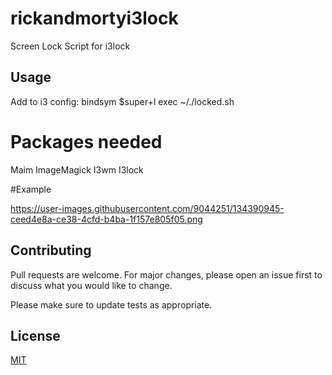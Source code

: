# rickandmortyi3lock
Screen Lock Script for i3lock

## Usage

Add to i3 config:
bindsym $super+l exec ~/./locked.sh

# Packages needed
Maim
ImageMagick
I3wm
I3lock

#Example

https://user-images.githubusercontent.com/9044251/134390945-ceed4e8a-ce38-4cfd-b4ba-1f157e805f05.png

## Contributing
Pull requests are welcome. For major changes, please open an issue first to discuss what you would like to change.

Please make sure to update tests as appropriate.

## License
[MIT](https://rem.mit-license.org)
